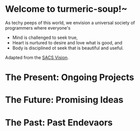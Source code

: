 # Welcome to turmeric-soup!~
As techy peeps of this world, we envision a universal society of programmers where everyone's
- Mind is challenged to seek true,
- Heart is nurtured to desire and love what is good, and
- Body is disciplined ot seek that is beautiful and useful.

Adapted from the [SACS Vision](https://sacs.edu.ph/about-us/).

# The Present: Ongoing Projects

# The Future: Promising Ideas

# The Past: Past Endevaors